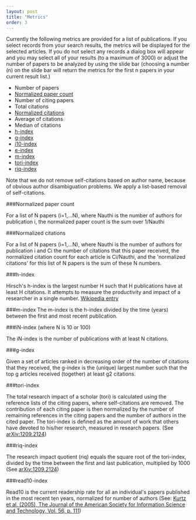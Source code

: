 ```yaml
---
layout: post
title: "Metrics"
order: 3
---
```



Currently the following metrics are provided for a list of publications.  If you select records from your search results, the metrics will be displayed for the selected articles.  If you do not select any records a dialog box will appear and you may select all of your results (to a maximum of 3000) or adjust the number of papers to be analyzed by using the slide bar (choosing a number (n) on the slide bar will return the metrics for the first n papers in your current result list.)  

   * Number of papers 
   * [Normalized paper count](#normalized-paper-count)
   * Number of citing papers 
   * Total citations 
   * [Normalized citations](#normalized-citations) 
   * Average of citations 
   * Median of citations 
   * [h-index](#h-index) 
   * [g-index](#g-index) 
   * [i10-index](#i10-index) 
   * [e-index](#e-index) 
   * [m-index](#m-index) 
   * [tori-index](#tori-index)
   * [riq-index](#riq-index)

Note that we do not remove self-citations based on author name, because of obvious author disambiguation problems. We apply a list-based removal of self-citations.



###Normalized paper count

For a list of N papers (i=1,...N), where Nauthi is the number of authors for publication i, the normalized paper count is the sum over 1/Nauthi

###Normalized citations

For a list of N papers (i=1,...N), where Nauthi is the number of authors for publication i and Ci the number of citations that this paper received, the normalized citation count for each article is Ci/Nauthi, and the 'normalized citations' for this list of N papers is the sum of these N numbers.

###h-index

Hirsch's h-index is the largest number H such that H publications have at least H citations. It attempts to measure the productivity and impact of a researcher in a single number. <a href="http://en.wikipedia.org/wiki/Hirsch_index" class="urlextern" title="http://en.wikipedia.org/wiki/Hirsch_index"  rel="nofollow">Wikipedia entry</a>

###m-index 
The m-index is the h-index divided by the time (years) between the first and most recent publication.

###iN-index (where N is 10 or 100)

The iN-index is the number of publications with at least N citations.

###g-index

Given a set of articles ranked in decreasing order of the number of citations that they received, the g-index is the (unique) largest number such that the top g articles received (together) at least g2 citations. 

###tori-index

The total research impact of a scholar (tori) is calculated using the reference lists of the citing papers, where self-citations are removed. The contribution of each citing paper is then normalized by the number of remaining references in the citing papers and the number of authors in the cited paper. The tori-index is defined as the amount of work that others have devoted to his/her research, measured in research papers. (See <a href="http://arxiv.org/abs/1209.2124" class="urlextern" title="http://arxiv.org/abs/1209.2124"  rel="nofollow">arXiv:1209.2124</a>)

###riq-index

The research impact quotient (riq) equals the square root of the tori-index, divided by the time between the first and last publication, multiplied by 1000  (See <a href="http://arxiv.org/abs/1209.2124" class="urlextern" title="http://arxiv.org/abs/1209.2124"  rel="nofollow">arXiv:1209.2124</a>)

###read10-index

Read10 is the current readership rate for all an individual's papers published in the most recent ten years, normalized for number of authors (See: <a href="http://labs.adsabs.harvard.edu/adsabs/abs/2005JASIS..56..111K/" class="urlextern" title="The Bibliometric Properties of Article Readership Information" ref="nofollow">Kurtz et al. (2005), The Journal of the American Society for Information Science and Technology, Vol. 56, p. 111</a>)

